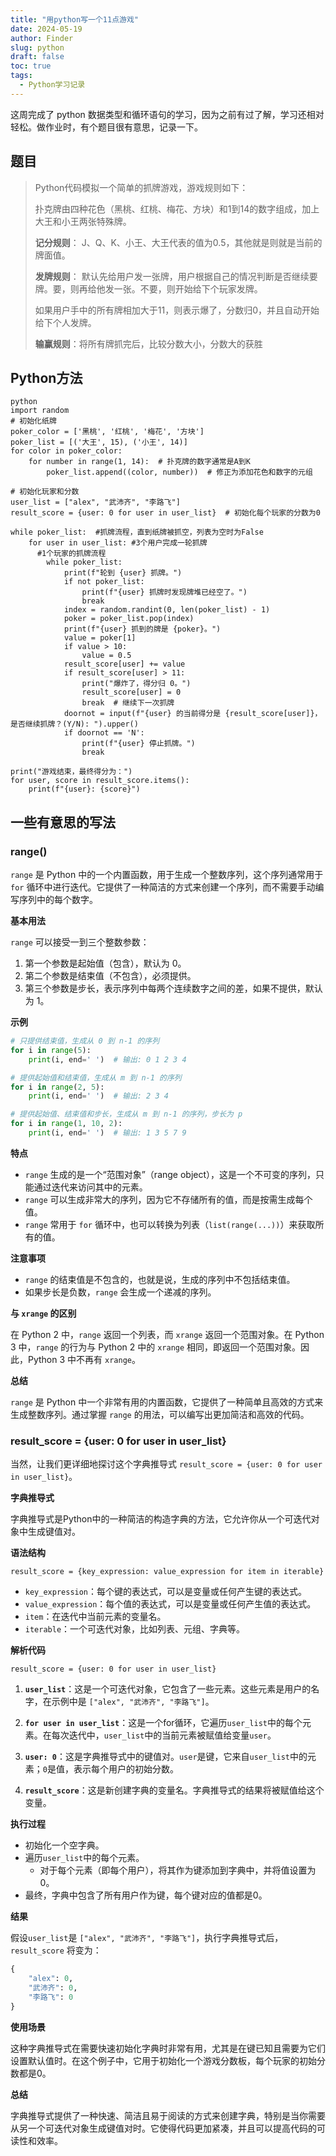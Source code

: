 ```yaml
---
title: "用python写一个11点游戏"
date: 2024-05-19
author: Finder
slug: python
draft: false
toc: true
tags: 
  - Python学习记录
---
```


这周完成了 python 数据类型和循环语句的学习，因为之前有过了解，学习还相对轻松。做作业时，有个题目很有意思，记录一下。

## 题目
>Python代码模拟一个简单的抓牌游戏，游戏规则如下：
>
>扑克牌由四种花色（黑桃、红桃、梅花、方块）和1到14的数字组成，加上大王和小王两张特殊牌。
>
>**记分规则**： J、Q、K、小王、大王代表的值为0.5，其他就是则就是当前的牌面值。
>
>**发牌规则**：
>默认先给用户发一张牌，用户根据自己的情况判断是否继续要牌。要，则再给他发一张。不要，则开始给下个玩家发牌。
>
>如果用户手中的所有牌相加大于11，则表示爆了，分数归0，并且自动开始给下个人发牌。
>
>**输赢规则**：将所有牌抓完后，比较分数大小，分数大的获胜


## Python方法

```
python
import random
# 初始化纸牌
poker_color = ['黑桃', '红桃', '梅花', '方块']
poker_list = [('大王', 15), ('小王', 14)]
for color in poker_color:
    for number in range(1, 14):  # 扑克牌的数字通常是A到K
        poker_list.append((color, number))  # 修正为添加花色和数字的元组

# 初始化玩家和分数
user_list = ["alex", "武沛齐", "李路飞"]
result_score = {user: 0 for user in user_list}  # 初始化每个玩家的分数为0

while poker_list:  #抓牌流程，直到纸牌被抓空，列表为空时为False
    for user in user_list: #3个用户完成一轮抓牌
	  #1个玩家的抓牌流程
        while poker_list:  
            print(f"轮到 {user} 抓牌。")
            if not poker_list:
                print(f"{user} 抓牌时发现牌堆已经空了。")
                break
            index = random.randint(0, len(poker_list) - 1)
            poker = poker_list.pop(index)
            print(f"{user} 抓到的牌是 {poker}。")
            value = poker[1]
            if value > 10:
                value = 0.5
            result_score[user] += value
            if result_score[user] > 11:
                print("爆炸了，得分归 0。")
                result_score[user] = 0
                break  # 继续下一次抓牌
            doornot = input(f"{user} 的当前得分是 {result_score[user]}，是否继续抓牌？(Y/N): ").upper()
            if doornot == 'N':
                print(f"{user} 停止抓牌。")
                break

print("游戏结束，最终得分为：")
for user, score in result_score.items():
    print(f"{user}: {score}")

```

## 一些有意思的写法

### range()
`range` 是 Python 中的一个内置函数，用于生成一个整数序列，这个序列通常用于 `for` 循环中进行迭代。它提供了一种简洁的方式来创建一个序列，而不需要手动编写序列中的每个数字。

**基本用法**

`range` 可以接受一到三个整数参数：

1. 第一个参数是起始值（包含），默认为 0。
2. 第二个参数是结束值（不包含），必须提供。
3. 第三个参数是步长，表示序列中每两个连续数字之间的差，如果不提供，默认为 1。

**示例**

```python
# 只提供结束值，生成从 0 到 n-1 的序列
for i in range(5):
    print(i, end=' ')  # 输出: 0 1 2 3 4

# 提供起始值和结束值，生成从 m 到 n-1 的序列
for i in range(2, 5):
    print(i, end=' ')  # 输出: 2 3 4

# 提供起始值、结束值和步长，生成从 m 到 n-1 的序列，步长为 p
for i in range(1, 10, 2):
    print(i, end=' ')  # 输出: 1 3 5 7 9
```

**特点**

- `range` 生成的是一个“范围对象”（range object），这是一个不可变的序列，只能通过迭代来访问其中的元素。
- `range` 可以生成非常大的序列，因为它不存储所有的值，而是按需生成每个值。
- `range` 常用于 `for` 循环中，也可以转换为列表（`list(range(...))`）来获取所有的值。

**注意事项**

- `range` 的结束值是不包含的，也就是说，生成的序列中不包括结束值。
- 如果步长是负数，`range` 会生成一个递减的序列。

**与 `xrange` 的区别**

在 Python 2 中，`range` 返回一个列表，而 `xrange` 返回一个范围对象。在 Python 3 中，`range` 的行为与 Python 2 中的 `xrange` 相同，即返回一个范围对象。因此，Python 3 中不再有 `xrange`。

**总结**

`range` 是 Python 中一个非常有用的内置函数，它提供了一种简单且高效的方式来生成整数序列。通过掌握 `range` 的用法，可以编写出更加简洁和高效的代码。

### result_score = {user: 0 for user in user_list} 

当然，让我们更详细地探讨这个字典推导式 `result_score = {user: 0 for user in user_list}`。

**字典推导式**

字典推导式是Python中的一种简洁的构造字典的方法，它允许你从一个可迭代对象中生成键值对。

**语法结构**

`result_score = {key_expression: value_expression for item in iterable}`

- `key_expression`：每个键的表达式，可以是变量或任何产生键的表达式。
- `value_expression`：每个值的表达式，可以是变量或任何产生值的表达式。
- `item`：在迭代中当前元素的变量名。
- `iterable`：一个可迭代对象，比如列表、元组、字典等。

**解析代码**

`result_score = {user: 0 for user in user_list}`

1. **`user_list`**：这是一个可迭代对象，它包含了一些元素。这些元素是用户的名字，在示例中是 `["alex", "武沛齐", "李路飞"]`。

2. **`for user in user_list`**：这是一个for循环，它遍历`user_list`中的每个元素。在每次迭代中，`user_list`中的当前元素被赋值给变量`user`。

3. **`user: 0`**：这是字典推导式中的键值对。`user`是键，它来自`user_list`中的元素；`0`是值，表示每个用户的初始分数。

4. **`result_score`**：这是新创建字典的变量名。字典推导式的结果将被赋值给这个变量。

**执行过程**

- 初始化一个空字典。
- 遍历`user_list`中的每个元素。
  - 对于每个元素（即每个用户），将其作为键添加到字典中，并将值设置为0。
- 最终，字典中包含了所有用户作为键，每个键对应的值都是0。

**结果**

假设`user_list`是 `["alex", "武沛齐", "李路飞"]`，执行字典推导式后，`result_score` 将变为：

```python
{
    "alex": 0,
    "武沛齐": 0,
    "李路飞": 0
}
```

**使用场景**

这种字典推导式在需要快速初始化字典时非常有用，尤其是在键已知且需要为它们设置默认值时。在这个例子中，它用于初始化一个游戏分数板，每个玩家的初始分数都是0。

**总结**

字典推导式提供了一种快速、简洁且易于阅读的方式来创建字典，特别是当你需要从另一个可迭代对象生成键值对时。它使得代码更加紧凑，并且可以提高代码的可读性和效率。






